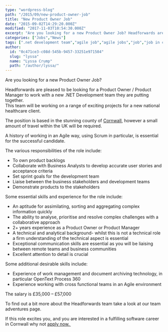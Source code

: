 ```yaml
---
type: "wordpress-blog"
path: "/2015/09/new-product-owner-job"
title: "New Product Owner Job"
date: "2015-09-02T14:29:20.000Z"
modified: "2017-11-03T10:54:30.000Z"
excerpt: "Are you looking for a new Product Owner Job? Headforwards are pleased to be looking for a Product Owner / Product Manager to work with a new .NET Development team they are putting together. This team will be working on a range of exciting projects for a new national healthcare client. The position is based …"
categories: ["Jobs","News"]
tags: [".net development team","agile job","agile jobs","job","job in cornwall","jobs","jobs in cornwall","product manager","product manager job","product manager job cornwall","product manager job uk","product owner","product owner job","product owner job cornwall","product owner job uk","scrum","scrum job","scrum jobs","software company cornwall","software company uk","software job","software jobs cornwall","software jobs england","software jobs in cornwall"]
author:
  id: "0c471ce3-c08d-545b-9457-33251e971504"
  slug: "lyssa"
  name: "Lyssa Crump"
  path: "/author/lyssa/"
---
```

Are you looking for a new Product Owner Job?

Headforwards are pleased to be looking for a Product Owner / Product Manager to work with a new .NET Development team they are putting together.  
This team will be working on a range of exciting projects for a new national healthcare client.

The position is based in the stunning county of [Cornwall](https://www.visitcornwall.com/), however a small amount of travel within the UK will be required.

A history of working in an Agile way, using Scrum in particular, is essential for the successful candidate.

The various responsibilities of the role include:

*   To own product backlogs
*   Collaborate with Business Analysts to develop accurate user stories and acceptance criteria
*   Set sprint goals for the development team
*   Liaise between the business stakeholders and development teams
*   Demonstrate products to the stakeholders

Some essential skills and experience for the role include:

*   An aptitude for assimilating, sorting and aggregating complex information quickly
*   The ability to analyse, prioritise and resolve complex challenges with a collaborative approach
*   2+ years experience as a Product Owner or Product Manager
*   A technical and analytical background- whilst this is not a technical role a firm understanding of the technical aspect is essential
*   Exceptional communication skills are essential as you will be liaising between remote teams and business communities
*   Excellent attention to detail is crucial

Some additional desirable skills include:

*   Experience of work management and document archiving technology, in particular OpenText Process 360
*   Experience working with cross functional teams in an Agile environment

The salary is £35,000 – £57,000

To find out a bit more about the Headforwards team take a look at our team adventures page.

If this role excites you, and you are interested in a fulfilling software career in Cornwall why not [apply now. ](http://www.headforwards.com/careers/application-form/)
